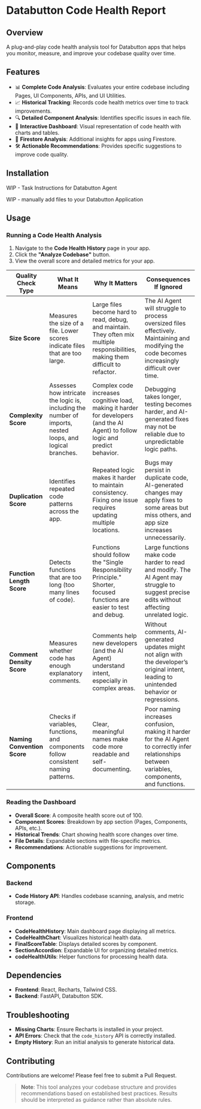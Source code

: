# Databutton Code Health Report

## Overview
A plug-and-play code health analysis tool for Databutton apps that helps you monitor, measure, and improve your codebase quality over time.

## Features
- 📊 **Complete Code Analysis**: Evaluates your entire codebase including Pages, UI Components, APIs, and UI Utilities.
- 📈 **Historical Tracking**: Records code health metrics over time to track improvements.
- 🔍 **Detailed Component Analysis**: Identifies specific issues in each file.
- 📱 **Interactive Dashboard**: Visual representation of code health with charts and tables.
- 🔄 **Firestore Analysis**: Additional insights for apps using Firestore.
- 🛠️ **Actionable Recommendations**: Provides specific suggestions to improve code quality.

## Installation

WIP - Task Instructions for Databutton Agent

WIP - manually add files to your Databutton Application

## Usage

### Running a Code Health Analysis
1. Navigate to the **Code Health History** page in your app.
2. Click the **"Analyze Codebase"** button.
3. View the overall score and detailed metrics for your app.

| Quality Check Type      | What It Means | Why It Matters | Consequences If Ignored |
|------------------------|--------------|---------------|-------------------------|
| **Size Score** | Measures the size of a file. Lower scores indicate files that are too large. | Large files become hard to read, debug, and maintain. They often mix multiple responsibilities, making them difficult to refactor. | The AI Agent will struggle to process oversized files effectively. Maintaining and modifying the code becomes increasingly difficult over time. |
| **Complexity Score** | Assesses how intricate the logic is, including the number of imports, nested loops, and logical branches. | Complex code increases cognitive load, making it harder for developers (and the AI Agent) to follow logic and predict behavior. | Debugging takes longer, testing becomes harder, and AI-generated fixes may not be reliable due to unpredictable logic paths. |
| **Duplication Score** | Identifies repeated code patterns across the app. | Repeated logic makes it harder to maintain consistency. Fixing one issue requires updating multiple locations. | Bugs may persist in duplicate code, AI-generated changes may apply fixes to some areas but miss others, and app size increases unnecessarily. |
| **Function Length Score** | Detects functions that are too long (too many lines of code). | Functions should follow the "Single Responsibility Principle." Shorter, focused functions are easier to test and debug. | Large functions make code harder to read and modify. The AI Agent may struggle to suggest precise edits without affecting unrelated logic. |
| **Comment Density Score** | Measures whether code has enough explanatory comments. | Comments help new developers (and the AI Agent) understand intent, especially in complex areas. | Without comments, AI-generated updates might not align with the developer’s original intent, leading to unintended behavior or regressions. |
| **Naming Convention Score** | Checks if variables, functions, and components follow consistent naming patterns. | Clear, meaningful names make code more readable and self-documenting. | Poor naming increases confusion, making it harder for the AI Agent to correctly infer relationships between variables, components, and functions. |


### Reading the Dashboard
- **Overall Score**: A composite health score out of 100.
- **Component Scores**: Breakdown by app section (Pages, Components, APIs, etc.).
- **Historical Trends**: Chart showing health score changes over time.
- **File Details**: Expandable sections with file-specific metrics.
- **Recommendations**: Actionable suggestions for improvement.

## Components

### Backend
- **Code History API**: Handles codebase scanning, analysis, and metric storage.

### Frontend
- **CodeHealthHistory**: Main dashboard page displaying all metrics.
- **CodeHealthChart**: Visualizes historical health data.
- **FinalScoreTable**: Displays detailed scores by component.
- **SectionAccordion**: Expandable UI for organizing detailed metrics.
- **codeHealthUtils**: Helper functions for processing health data.

## Dependencies
- **Frontend**: React, Recharts, Tailwind CSS.
- **Backend**: FastAPI, Databutton SDK.

## Troubleshooting
- **Missing Charts**: Ensure Recharts is installed in your project.
- **API Errors**: Check that the `code_history` API is correctly installed.
- **Empty History**: Run an initial analysis to generate historical data.

## Contributing
Contributions are welcome! Please feel free to submit a Pull Request.

> **Note**: This tool analyzes your codebase structure and provides recommendations based on established best practices. Results should be interpreted as guidance rather than absolute rules.
